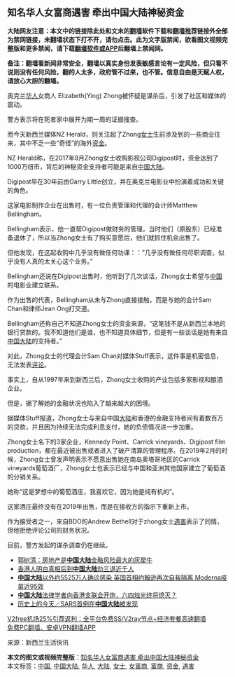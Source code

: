  <h2>知名华人女富商遇害 牵出中国大陆神秘资金</h2> <p class="notice"><b>大陆网友注意：本文中的链接除此处和文末的<a href="https://github.com/bannedbook/fanqiang" >翻墙</a>软件下载和<a href="https://github.com/killgcd/justmysocks/blob/master/README.md">翻墙推荐</a>链接外全部为禁网链接，未翻墙状态下打不开，请勿点击。此为文字版禁闻，欲看图文视频完整版和更多禁闻，请下载<a href="https://github.com/bannedbook/fanqiang">翻墙软件或APP</a>后翻墙上禁闻网。</p><p>备注：翻墙看新闻非常安全，翻墙以真实身份发表敏感言论有一定风险，但只看不说则没有任何风险，翻的人太多，政府管不过来，也不管。信息自由是天赋人权，请放心大胆的翻墙。</b></p>  <div class="entry"> <p>奥克兰<a href="https://www.bannedbook.org/bnews/tag/%e5%8d%8e%e4%ba%ba/" class="st_tag internal_tag" rel="tag" title="标签 华人 下的日志">华人</a>女商人 Elizabeth(Ying) Zhong被怀疑是谋杀后，引发了社区和媒体的震动。</p> <p>警方表示将在死者家中展开为期一周的证据搜查。</p> <p>而今天新西兰媒体NZ Herald，则关注起了Zhong<a href="https://www.bannedbook.org/bnews/tag/%e5%a5%b3%e5%a3%ab/" class="st_tag internal_tag" rel="tag" title="标签 女士 下的日志">女士</a>生前涉及到的一些商业往来，其中不乏一些“奇怪”的海外<a href="https://www.bannedbook.org/bnews/tag/%E8%B5%84%E9%87%91/" class="st_tag internal_tag" rel="tag" title="标签 资金 下的日志">资金</a>。</p> <p>NZ Herald称，在2017年9月Zhong女士收购影视公司Digipost时，资金达到了1000万纽币，背后的神秘资金支持者可能是来自<span class='wp_keywordlink_affiliate'><a href="https://www.bannedbook.org/" title="中国" target="_blank">中国</a></span><span class='wp_keywordlink_affiliate'><a href="https://www.bannedbook.org/" title="大陆" target="_blank">大陆</a></span>。</p> <p>Digipost早在30年前由Garry Little创立，并在奥克兰电影业中扮演着成功和关键的角色。</p> <p>这家电影制作企业在出售时，有一位负责管理和代理的会计师Matthew Bellingham。</p> <p>Bellingham表示，他一直帮Digipost做财务的管理，当时他们（原股东）已经准备退休了，所以当Zhong女士有了购买意愿后，他们就抓住机会出售了。</p>  <p>但他发现，在这起收购中几乎没有做任何功课：：&#8221;几乎没有做任何尽职调查，似乎没有人真的太关心这个业务。&#8221;</p> <p>Bellingham还说在Digipost出售时，他听到了几次谈话，Zhong女士希望与<a href="https://www.bannedbook.org/bnews/tag/%E4%B8%AD%E5%9B%BD/" class="st_tag internal_tag" rel="tag" title="标签 中国 下的日志">中国</a>的电影业建立联系。</p> <p>作为出售的代表，Bellingham从未与Zhong直接接触，而是与她的会计Sam Chan和律师Jean Ong打交道。</p> <p>Bellingham还称自己不知道Zhong女士的资金来源，“这笔钱不是从新西兰本地的银行贷款的。我不知道他们是谁，也不知道具体细节，但是有一些谈话是她有来自<a href="https://www.bannedbook.org/bnews/tag/%e4%b8%ad%e5%9b%bd%e5%a4%a7%e9%99%86/" class="st_tag internal_tag" rel="tag" title="标签 中国大陆 下的日志">中国大陆</a>的支持者。”</p> <p>对此，Zhong女士的代理会计Sam Chan对媒体Stuff表示，这件事是机密信息，无法发表<span class='wp_keywordlink_affiliate'><a href="https://www.bannedbook.org/bnews/comments/" title="新闻评论" target="_blank">评论</a></span>。</p> <p>事实上，自从1997年来到新西兰后，Zhong女士收购的产业包括多家影视和酿酒企业。</p> <p>但是，据了解她的金融状况也陷入了越来越大的困境。</p>  <p>据媒体Stuff报道，Zhong女士与来自中国<a href="https://www.bannedbook.org/bnews/tag/%e5%a4%a7%e9%99%86/" class="st_tag internal_tag" rel="tag" title="标签 大陆 下的日志">大陆</a>和香港的金融支持者间有着数百万的贷款，并且因为持续无法完成利息支付，她的负债情况进一步加重。</p> <p>Zhong女士名下的3家企业，Kennedy Point、Carrick vineyards、Digipost film production，都在最近被出售或者进入了破产清算的管理程序。在2019年2月的时候，Zhong女士曾发声明表示不愿意出售她在南岛奥塔哥地区的Carrick vineyards葡萄酒厂，Zhong女士也表示已经与中国和亚洲其他国家建立了葡萄酒的分销关系。</p> <p>她称“这是梦想中的葡萄酒庄，我喜欢它，因为她是纯有机的”。</p> <p>这家酒庄最终没有在2019年出售，而是在接收方的指示下重新上市。</p> <p>作为接受者之一，来自BDO的Andrew Bethell对于zhong女士<a href="https://www.bannedbook.org/bnews/tag/%E9%81%87%E5%AE%B3/" class="st_tag internal_tag" rel="tag" title="标签 遇害 下的日志">遇害</a>表示了同情，但他拒绝评论公司的财务状况。</p> <p>目前，警方发起的谋杀调查仍在继续。</p> <ul class='op-related-articles' title='相关阅读'> <li><a href='https://www.bannedbook.org/bnews/cnnews/20201201/1439798.html' target='_blank'>郭树清：房地产是<b>中国大陆</b>金融风险最大的灰犀牛</a></li> <li><a href='https://www.bannedbook.org/bnews/cnnews/hknews/20201201/1439741.html' target='_blank'>香港人明白真相后到<b>中国大陆</b>劝三退近千人</a></li> <li><a href='https://www.bannedbook.org/bnews/bannedvideo/20201118/1432624.html' target='_blank'><b>中国大陆</b>以外约5525万人确诊感染 英国首相约翰逊再次自我隔离 Moderna疫苗近95效</a></li> <li><a href='https://www.bannedbook.org/bnews/headline/20201117/1432525.html' target='_blank'><b>中国大陆</b>法律学者向香港支联会开炮，六四烛光终将熄灭？</a></li> <li><a href='https://www.bannedbook.org/bnews/comments/20201116/1431978.html' target='_blank'>历史上的今天／SARS首例在<b>中国大陆</b>被发现</a></li> </ul> <p class="texttj"> <a href="https://www.bannedbook.org/forum23/topic22702.html" target="_blank">V2free机场25%引荐返利：全平台免费SS/V2ray节点+经济套餐高速翻墙</a><br/> <a href="https://github.com/bannedbook/fanqiang/wiki/%E7%A6%81%E9%97%BB%E7%BD%91%E5%AE%89%E5%8D%93%E7%BF%BB%E5%A2%99%E6%96%B0%E9%97%BBAPP" target="_blank">免费PC翻墙、安卓VPN翻墙APP</a></p><p> 来源：新西兰生活快讯 </p> <a name='sharetosocial'></a>       <div><b>本文的图文或视频完整版</b>：<a href='https://www.bannedbook.org/bnews/lifebaike/20201204/1442085.html'>知名华人女富商遇害 牵出中国大陆神秘资金</a></div>  </div><!--END ENTRY--> <div class="postfooter"> <div>本文标签：<a href="https://www.bannedbook.org/bnews/tag/%E4%B8%AD%E5%9B%BD/" rel="tag">中国</a>, <a href="https://www.bannedbook.org/bnews/tag/%e4%b8%ad%e5%9b%bd%e5%a4%a7%e9%99%86/" rel="tag">中国大陆</a>, <a href="https://www.bannedbook.org/bnews/tag/%e5%8d%8e%e4%ba%ba/" rel="tag">华人</a>, <a href="https://www.bannedbook.org/bnews/tag/%e5%a4%a7%e9%99%86/" rel="tag">大陆</a>, <a href="https://www.bannedbook.org/bnews/tag/%e5%a5%b3%e5%a3%ab/" rel="tag">女士</a>, <a href="https://www.bannedbook.org/bnews/tag/%e5%a5%b3%e5%af%8c%e5%95%86/" rel="tag">女富商</a>, <a href="https://www.bannedbook.org/bnews/tag/%E5%AF%8C%E5%95%86/" rel="tag">富商</a>, <a href="https://www.bannedbook.org/bnews/tag/%E8%B5%84%E9%87%91/" rel="tag">资金</a>, <a href="https://www.bannedbook.org/bnews/tag/%E9%81%87%E5%AE%B3/" rel="tag">遇害</a></div>  </div><!--END POSTFOOTER--> 